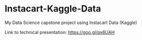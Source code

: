# Instacart-Kaggle-Data
My Data Science capstone project using Instacart Data (Kaggle) 

Link to technical presentation: https://goo.gl/px6UAH
